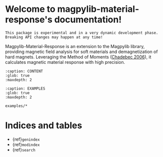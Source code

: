 
# Welcome to magpylib-material-response's documentation!

```{warning}
This package is experimental and in a very dynamic development phase. Breaking API changes may happen at any time!
```

Magpylib-Material-Response is an extension to the Magpylib library, providing magnetic
field analysis for soft materials and demagnetization of hard magnets.
Leveraging the Method of Moments ([Chadebec 2006](https://doi.org/10.1109/TMAG.2006.870929)), it calculates magnetic material response
with high precision.

```{toctree}
:caption: CONTENT
:glob: true
:maxdepth: 2
```

```{toctree}
:caption: EXAMPLES
:glob: true
:maxdepth: 2

examples/*
```

# Indices and tables

- {ref}`genindex`
- {ref}`modindex`
- {ref}`search`
